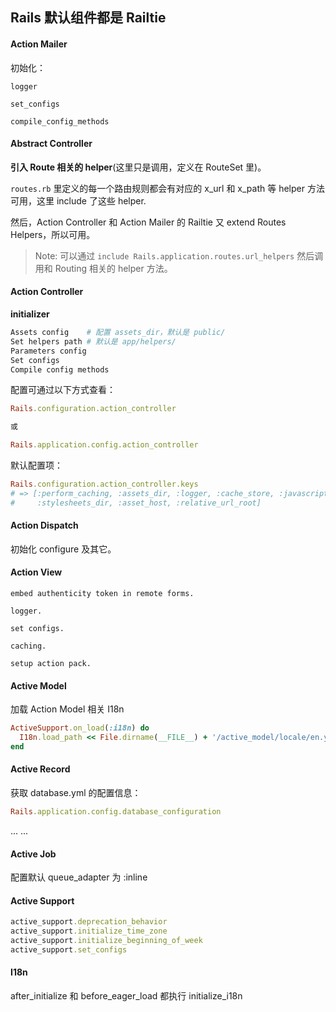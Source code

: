 ## Rails 默认组件都是 Railtie

#### Action Mailer

初始化：

```
logger

set_configs

compile_config_methods
```

#### Abstract Controller

**引入 Route 相关的 helper**(这里只是调用，定义在 RouteSet 里)。

`routes.rb` 里定义的每一个路由规则都会有对应的 x_url 和 x_path 等 helper 方法可用，这里 include 了这些 helper.

然后，Action Controller 和 Action Mailer 的 Railtie 又 extend Routes Helpers，所以可用。

> Note: 可以通过 `include Rails.application.routes.url_helpers` 然后调用和 Routing 相关的 helper 方法。

#### Action Controller

**initializer**

```bash
Assets config    # 配置 assets_dir，默认是 public/
Set helpers path # 默认是 app/helpers/
Parameters config
Set configs
Compile config methods
```

配置可通过以下方式查看：

```ruby
Rails.configuration.action_controller

或

Rails.application.config.action_controller
```

默认配置项：

```ruby
Rails.configuration.action_controller.keys
# => [:perform_caching, :assets_dir, :logger, :cache_store, :javascripts_dir,
#     :stylesheets_dir, :asset_host, :relative_url_root]
```

#### Action Dispatch

初始化 configure 及其它。

#### Action View

```
embed authenticity token in remote forms.

logger.

set configs.

caching.

setup action pack.
```

#### Active Model

加载 Action Model 相关 I18n

```ruby
ActiveSupport.on_load(:i18n) do
  I18n.load_path << File.dirname(__FILE__) + '/active_model/locale/en.yml'
end
```

#### Active Record

获取 database.yml 的配置信息：

```ruby
Rails.application.config.database_configuration
```

... ...

#### Active Job

配置默认 queue_adapter 为 :inline

#### Active Support

```ruby
active_support.deprecation_behavior
active_support.initialize_time_zone
active_support.initialize_beginning_of_week
active_support.set_configs
```

#### I18n

after_initialize 和 before_eager_load 都执行 initialize_i18n

